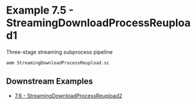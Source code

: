 # Example 7.5 - StreamingDownloadProcessReupload1
Three-stage streaming subprocess pipeline

```bash
amm StreamingDownloadProcessReupload.sc
```
## Downstream Examples

- [7.6 - StreamingDownloadProcessReupload2](https://github.com/handsonscala/handsonscala/tree/master/examples/7.6%20-%20StreamingDownloadProcessReupload2)
